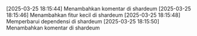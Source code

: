 [2025-03-25 18:15:44] Menambahkan komentar di shardeum
[2025-03-25 18:15:46] Menambahkan fitur kecil di shardeum
[2025-03-25 18:15:48] Memperbarui dependensi di shardeum
[2025-03-25 18:15:50] Menambahkan komentar di shardeum
